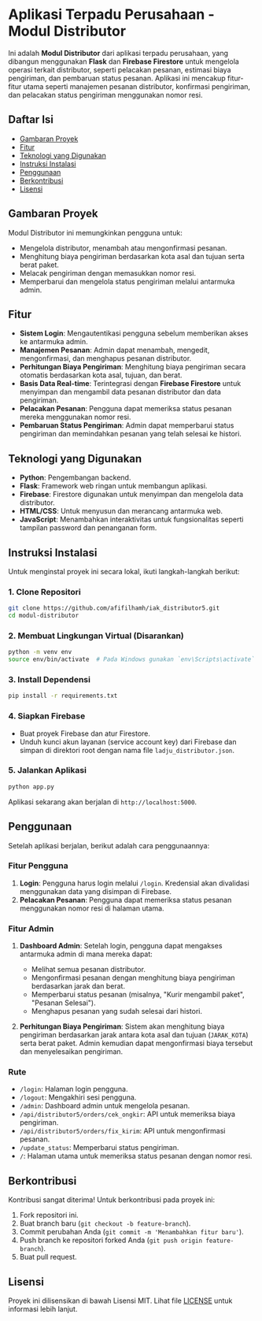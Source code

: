 
# Aplikasi Terpadu Perusahaan - Modul Distributor

Ini adalah **Modul Distributor** dari aplikasi terpadu perusahaan, yang dibangun menggunakan **Flask** dan **Firebase Firestore** untuk mengelola operasi terkait distributor, seperti pelacakan pesanan, estimasi biaya pengiriman, dan pembaruan status pesanan. Aplikasi ini mencakup fitur-fitur utama seperti manajemen pesanan distributor, konfirmasi pengiriman, dan pelacakan status pengiriman menggunakan nomor resi.

## Daftar Isi

- [Gambaran Proyek](#gambaran-proyek)
- [Fitur](#fitur)
- [Teknologi yang Digunakan](#teknologi-yang-digunakan)
- [Instruksi Instalasi](#instruksi-instalasi)
- [Penggunaan](#penggunaan)
- [Berkontribusi](#berkontribusi)
- [Lisensi](#lisensi)

## Gambaran Proyek

Modul Distributor ini memungkinkan pengguna untuk:
- Mengelola distributor, menambah atau mengonfirmasi pesanan.
- Menghitung biaya pengiriman berdasarkan kota asal dan tujuan serta berat paket.
- Melacak pengiriman dengan memasukkan nomor resi.
- Memperbarui dan mengelola status pengiriman melalui antarmuka admin.

## Fitur

- **Sistem Login**: Mengautentikasi pengguna sebelum memberikan akses ke antarmuka admin.
- **Manajemen Pesanan**: Admin dapat menambah, mengedit, mengonfirmasi, dan menghapus pesanan distributor.
- **Perhitungan Biaya Pengiriman**: Menghitung biaya pengiriman secara otomatis berdasarkan kota asal, tujuan, dan berat.
- **Basis Data Real-time**: Terintegrasi dengan **Firebase Firestore** untuk menyimpan dan mengambil data pesanan distributor dan data pengiriman.
- **Pelacakan Pesanan**: Pengguna dapat memeriksa status pesanan mereka menggunakan nomor resi.
- **Pembaruan Status Pengiriman**: Admin dapat memperbarui status pengiriman dan memindahkan pesanan yang telah selesai ke histori.

## Teknologi yang Digunakan

- **Python**: Pengembangan backend.
- **Flask**: Framework web ringan untuk membangun aplikasi.
- **Firebase**: Firestore digunakan untuk menyimpan dan mengelola data distributor.
- **HTML/CSS**: Untuk menyusun dan merancang antarmuka web.
- **JavaScript**: Menambahkan interaktivitas untuk fungsionalitas seperti tampilan password dan penanganan form.

## Instruksi Instalasi

Untuk menginstal proyek ini secara lokal, ikuti langkah-langkah berikut:

### 1. Clone Repositori

```bash
git clone https://github.com/afifilhamh/iak_distributor5.git
cd modul-distributor
```

### 2. Membuat Lingkungan Virtual (Disarankan)

```bash
python -m venv env
source env/bin/activate  # Pada Windows gunakan `env\Scripts\activate`
```

### 3. Install Dependensi

```bash
pip install -r requirements.txt
```

### 4. Siapkan Firebase

- Buat proyek Firebase dan atur Firestore.
- Unduh kunci akun layanan (service account key) dari Firebase dan simpan di direktori root dengan nama file `ladju_distributor.json`.
  
### 5. Jalankan Aplikasi

```bash
python app.py
```

Aplikasi sekarang akan berjalan di `http://localhost:5000`.

## Penggunaan

Setelah aplikasi berjalan, berikut adalah cara penggunaannya:

### Fitur Pengguna

1. **Login**: Pengguna harus login melalui `/login`. Kredensial akan divalidasi menggunakan data yang disimpan di Firebase.
2. **Pelacakan Pesanan**: Pengguna dapat memeriksa status pesanan menggunakan nomor resi di halaman utama.

### Fitur Admin

1. **Dashboard Admin**: Setelah login, pengguna dapat mengakses antarmuka admin di mana mereka dapat:
   - Melihat semua pesanan distributor.
   - Mengonfirmasi pesanan dengan menghitung biaya pengiriman berdasarkan jarak dan berat.
   - Memperbarui status pesanan (misalnya, "Kurir mengambil paket", "Pesanan Selesai").
   - Menghapus pesanan yang sudah selesai dari histori.
   
2. **Perhitungan Biaya Pengiriman**: Sistem akan menghitung biaya pengiriman berdasarkan jarak antara kota asal dan tujuan (`JARAK_KOTA`) serta berat paket. Admin kemudian dapat mengonfirmasi biaya tersebut dan menyelesaikan pengiriman.

### Rute

- `/login`: Halaman login pengguna.
- `/logout`: Mengakhiri sesi pengguna.
- `/admin`: Dashboard admin untuk mengelola pesanan.
- `/api/distributor5/orders/cek_ongkir`: API untuk memeriksa biaya pengiriman.
- `/api/distributor5/orders/fix_kirim`: API untuk mengonfirmasi pesanan.
- `/update_status`: Memperbarui status pengiriman.
- `/`: Halaman utama untuk memeriksa status pesanan dengan nomor resi.

## Berkontribusi

Kontribusi sangat diterima! Untuk berkontribusi pada proyek ini:

1. Fork repositori ini.
2. Buat branch baru (`git checkout -b feature-branch`).
3. Commit perubahan Anda (`git commit -m 'Menambahkan fitur baru'`).
4. Push branch ke repositori forked Anda (`git push origin feature-branch`).
5. Buat pull request.

## Lisensi

Proyek ini dilisensikan di bawah Lisensi MIT. Lihat file [LICENSE](LICENSE) untuk informasi lebih lanjut.

